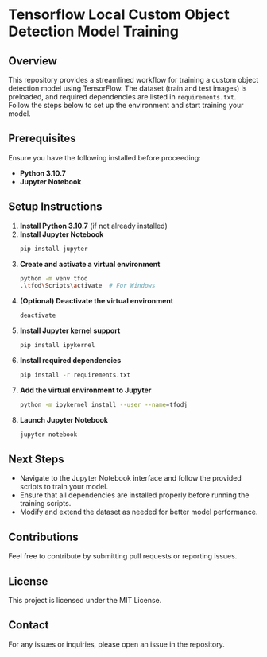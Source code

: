 # Tensorflow Local Custom Object Detection Model Training

## Overview
This repository provides a streamlined workflow for training a custom object detection model using TensorFlow. The dataset (train and test images) is preloaded, and required dependencies are listed in `requirements.txt`. Follow the steps below to set up the environment and start training your model.

## Prerequisites
Ensure you have the following installed before proceeding:
- **Python 3.10.7**
- **Jupyter Notebook**

## Setup Instructions

1. **Install Python 3.10.7** (if not already installed)
2. **Install Jupyter Notebook**
   ```sh
   pip install jupyter
   ```
3. **Create and activate a virtual environment**
   ```sh
   python -m venv tfod
   .\tfod\Scripts\activate  # For Windows
   ```
4. **(Optional) Deactivate the virtual environment**
   ```sh
   deactivate
   ```
5. **Install Jupyter kernel support**
   ```sh
   pip install ipykernel
   ```
6. **Install required dependencies**
   ```sh
   pip install -r requirements.txt
   ```
7. **Add the virtual environment to Jupyter**
   ```sh
   python -m ipykernel install --user --name=tfodj
   ```
8. **Launch Jupyter Notebook**
   ```sh
   jupyter notebook
   ```

## Next Steps
- Navigate to the Jupyter Notebook interface and follow the provided scripts to train your model.
- Ensure that all dependencies are installed properly before running the training scripts.
- Modify and extend the dataset as needed for better model performance.

## Contributions
Feel free to contribute by submitting pull requests or reporting issues.

## License
This project is licensed under the MIT License.

## Contact
For any issues or inquiries, please open an issue in the repository.
